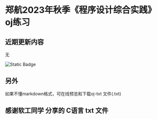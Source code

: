 
# 郑航2023年秋季《程序设计综合实践》oj练习

## 近期更新内容
无  

![Static Badge](https://img.shields.io/badge/%E6%8E%A8%E8%8D%90%E5%B7%A5%E5%85%B7-%E5%B0%8F%E7%86%8A%E7%8C%ABc%2B%2B-brightgreen)          
 
##  另外

如果不懂markdown格式，可在线预览和下载oj-txt 文件(.txt)

## 感谢软工同学 分享的 C语言 txt 文件
  





